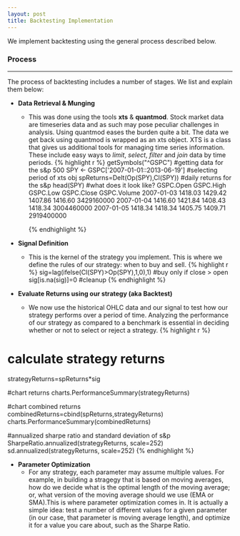 ```yaml
---
layout: post
title: Backtesting Implementation 
---
```


<div class="message">
  We implement backtesting using the general process described below.
</div>

### Process
---
The process of backtesting includes a number of stages. We list and explain
them below:

* **Data Retrieval & Munging**
  - This was done using the tools **xts** & **quantmod**. Stock market data are
    timeseries data and as such may pose peculiar challenges in analysis. Using
    quantmod eases the burden quite a bit. The data we get back using quantmod is
    wrapped as an xts object. XTS is a class that gives us additional tools for
    managing time series information. These include easy ways to _limit_,
    _select_, _filter_ and _join_ data by time periods.
    {% highlight r %}
    getSymbols("^GSPC") #getting data for the s&p 500
SPY <- GSPC['2007-01-01::2013-06-19'] #selecting period of xts obj
spReturns=Delt(Op(SPY),Cl(SPY)) #daily returns for the s&p
head(SPY) #what does it look like?
               GSPC.Open GSPC.High GSPC.Low GSPC.Close GSPC.Volume
  2007-01-03   1418.03   1429.42  1407.86    1416.60  3429160000
  2007-01-04   1416.60   1421.84  1408.43    1418.34  3004460000
  2007-01-05   1418.34   1418.34  1405.75    1409.71  2919400000


    {% endhighlight %}

* **Signal Definition**
  - This is the kernel of the strategy you implement. This is where we define
    the rules of our strategy: when to buy and sell.
{% highlight r %}
sig=lag(ifelse(Cl(SPY)>Op(SPY),1,0),1) #buy only if close > open
sig[is.na(sig)]=0 #cleanup
{% endhighlight %}

* **Evaluate Returns using our strategy (aka Backtest)**
  - We now use the historical OHLC data and our signal to test how our strategy
    performs over a period of time. Analyzing the performance of our strategy as
    compared to a benchmark is essential in deciding whether or not to select or
    reject a strategy.
{% highlight r %}
# calculate strategy returns
strategyReturns=spReturns*sig

#chart returns
charts.PerformanceSummary(strategyReturns)

#chart combined returns
combinedReturns=cbind(spReturns,strategyReturns)
charts.PerformanceSummary(combinedReturns)

#annualized sharpe ratio and standard deviation of s&p
SharpeRatio.annualized(strategyReturns, scale=252)
sd.annualized(strategyReturns, scale=252) 
{% endhighlight %}

* **Parameter Optimization**
  - For any strategy, each parameter may assume multiple values. For example,
    in building a stragegy that is based on moving averages, how do we decide
    what is the optimal length of the moving average; or, what version of the
    moving average should we use (EMA or SMA).This is where parameter optimization comes
    in. It is actually a simple idea: test a number of different values for a
    given parameter (in our case, that parameter is moving average length), and
    optimize it for a value you care about, such as the Sharpe Ratio.
